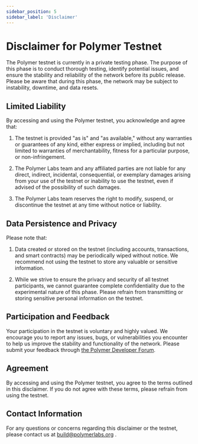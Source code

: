 ```yaml
---
sidebar_position: 5
sidebar_label: 'Disclaimer'
---
```


# Disclaimer for Polymer Testnet

The Polymer testnet is currently in a private testing phase. The purpose of this phase is to conduct thorough testing, identify potential issues, and ensure the stability and reliability of the network before its public release. Please be aware that during this phase, the network may be subject to instability, downtime, and data resets.

## Limited Liability

By accessing and using the Polymer testnet, you acknowledge and agree that:

1. The testnet is provided "as is" and "as available," without any warranties or guarantees of any kind, either express or implied, including but not limited to warranties of merchantability, fitness for a particular purpose, or non-infringement.
   
2. The Polymer Labs team and any affiliated parties are not liable for any direct, indirect, incidental, consequential, or exemplary damages arising from your use of the testnet or inability to use the testnet, even if advised of the possibility of such damages.
   
3. The Polymer Labs team reserves the right to modify, suspend, or discontinue the testnet at any time without notice or liability.

## Data Persistence and Privacy

Please note that:

1. Data created or stored on the testnet (including accounts, transactions, and smart contracts) may be periodically wiped without notice. We recommend not using the testnet to store any valuable or sensitive information.

2. While we strive to ensure the privacy and security of all testnet participants, we cannot guarantee complete confidentiality due to the experimental nature of this phase. Please refrain from transmitting or storing sensitive personal information on the testnet.

## Participation and Feedback

Your participation in the testnet is voluntary and highly valued. We encourage you to report any issues, bugs, or vulnerabilities you encounter to help us improve the stability and functionality of the network. Please submit your feedback through [the Polymer Developer Forum](https://forum.polymerlabs.org).

## Agreement

By accessing and using the Polymer testnet, you agree to the terms outlined in this disclaimer. If you do not agree with these terms, please refrain from using the testnet.

## Contact Information

For any questions or concerns regarding this disclaimer or the testnet, please contact us at build@polymerlabs.org .
